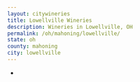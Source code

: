 ```yaml
---
layout: citywineries
title: Lowellville Wineries
description: Wineries in Lowellville, OH
permalink: /oh/mahoning/lowellville/
state: oh
county: mahoning
city: lowellville
---
```

-
